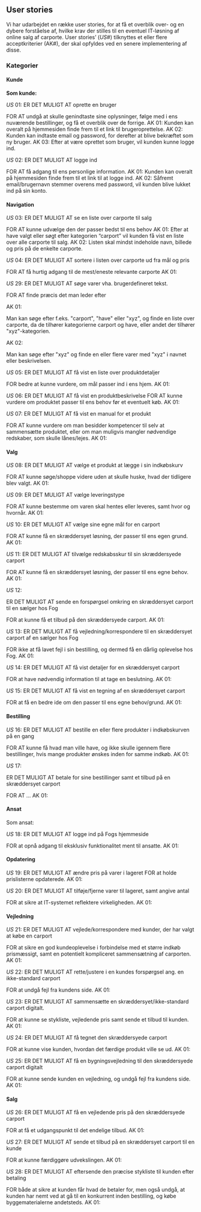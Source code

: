## User stories
Vi har udarbejdet en række user stories, for at få et overblik over- og en dybere forståelse af, hvilke krav der stilles til en eventuel IT-løsning af online salg af carporte. User stories’ (_US_#) tilknyttes et eller flere acceptkriterier (AK#), der skal opfyldes ved en senere implementering af disse.


### Kategorier

#### Kunde

__Som kunde:__

_US_ 01:
ER DET MULIGT AT oprette en bruger

FOR AT undgå at skulle genindtaste sine oplysninger, følge med
i ens nuværende bestillinger, og få et overblik over de forrige.
	AK 01: Kunden kan overalt på hjemmesiden finde frem til et link til 
brugeroprettelse.
AK 02: Kunden kan indtaste email og password, for derefter at blive 
bekræftet som ny bruger.
AK 03: Efter at være oprettet som bruger, vil kunden kunne logge ind.

_US_ 02:
ER DET MULIGT AT logge ind

FOR AT få adgang til ens personlige information.
		AK 01: Kunden kan overalt på hjemmesiden finde frem til et link til 
at logge ind.
AK 02: Såfremt email/brugernavn stemmer overens med password, vil kunden blive lukket ind på sin konto.


#### Navigation


_US_ 03:
ER DET MULIGT AT se en liste over carporte til salg

FOR AT kunne udvælge den der passer bedst til ens behov
	AK 01: Efter at have valgt eller søgt efter kategorien “carport” 
	vil kunden få vist en liste over alle carporte til salg.
	AK 02: Listen skal mindst indeholde navn, billede og pris på 
de enkelte carporte.

_US_ 04:
ER DET MULIGT AT sortere i listen over carporte ud fra mål og pris

FOR AT få hurtig adgang til de mest/eneste relevante carporte
	AK 01:
    
_US_ 29:
ER DET MULIGT AT søge varer vha. brugerdefineret tekst.

FOR AT finde præcis det man leder efter

AK 01:

Man kan søge efter f.eks. "carport", "have" eller "xyz", og finde 
en liste over carporte, da de tilhører kategorierne carport og 
have, eller andet der tilhører "xyz"-kategorien.

AK 02: 

Man kan søge efter "xyz" og finde en eller flere varer med "xyz" 
i navnet eller beskrivelsen.

_US_ 05:
ER DET MULIGT AT få vist en liste over produktdetaljer

FOR bedre at kunne vurdere, om mål passer ind i ens hjem.
	AK 01: 

_US_ 06:
ER DET MULIGT AT få vist en produktbeskrivelse
FOR AT kunne vurdere om produktet passer til ens behov før et eventuelt køb.
	AK 01: 

_US_ 07:
ER DET MULIGT AT få vist en manual for et produkt

FOR AT kunne vurdere om man besidder kompetencer til selv at sammensætte produktet, eller om man muligvis mangler nødvendige redskaber, som skulle lånes/lejes.
	AK 01: 

#### Valg

_US_ 08:
ER DET MULIGT AT vælge et produkt at lægge i sin indkøbskurv

FOR AT kunne søge/shoppe videre uden at skulle huske, hvad der tidligere blev valgt.
	AK 01: 

_US_ 09:
ER DET MULIGT AT vælge leveringstype

FOR AT kunne bestemme om varen skal hentes eller leveres, samt hvor og hvornår.
	AK 01: 

_US_ 10:
ER DET MULIGT AT vælge sine egne mål for en carport

FOR AT kunne få en skræddersyet løsning, der passer til ens egen grund.
	AK 01: 

_US_ 11:
ER DET MULIGT AT tilvælge redskabsskur til sin skræddersyede carport

FOR AT kunne få en skræddersyet løsning, der passer til ens egne behov.
	AK 01: 









_US_ 12:

ER DET MULIGT AT sende en forspørgsel omkring en skræddersyet carport til en sælger hos Fog

FOR at kunne få et tilbud på den skræddersyede carport.
	AK 01: 

_US_ 13:
ER DET MULIGT AT få vejledning/korrespondere til en skræddersyet carport af en sælger hos Fog

FOR ikke at få lavet fejl i sin bestilling, og dermed få en dårlig oplevelse hos Fog.
	AK 01: 

_US_ 14:
ER DET MULIGT AT få vist detaljer for en skræddersyet carport

FOR at have nødvendig information til at tage en beslutning.
	AK 01: 

_US_ 15:
ER DET MULIGT AT få vist en tegning af en skræddersyet carport

FOR at få en bedre ide om den passer til ens egne behov/grund.
	AK 01: 

#### Bestilling


_US_ 16:
ER DET MULIGT AT bestille en eller flere produkter i indkøbskurven på en gang

FOR AT kunne få hvad man ville have, og ikke skulle igennem flere bestillinger, hvis mange produkter ønskes inden for samme indkøb.
	AK 01: 

_US_ 17:

ER DET MULIGT AT betale for sine bestillinger samt et tilbud på en skræddersyet carport

FOR AT …
	AK 01: 

#### Ansat

Som ansat:



_US_ 18:
ER DET MULIGT AT logge ind på Fogs hjemmeside

FOR at opnå adgang til eksklusiv funktionalitet ment til ansatte.
	AK 01: 

#### Opdatering

_US_ 19:
ER DET MULIGT AT ændre pris på varer i lageret
FOR at holde prislisterne opdaterede.
	AK 01: 
    
_US_ 20:
ER DET MULIGT AT tilføje/fjerne varer til lageret, samt angive antal

FOR at sikre at IT-systemet reflektere virkeligheden.
	AK 01: 

#### Vejledning

_US_ 21:
ER DET MULIGT AT vejlede/korrespondere med kunder, der har valgt at købe en carport

FOR at sikre en god kundeoplevelse i forbindelse med et større indkøb prismæssigt, samt en potentielt kompliceret sammensætning af carporten.
	AK 01: 

_US_ 22:
ER DET MULIGT AT rette/justere i en kundes forspørgsel ang. en ikke-standard carport

FOR at undgå fejl fra kundens side.
	AK 01: 

_US_ 23:
ER DET MULIGT AT sammensætte en skræddersyet/ikke-standard carport digitalt.

FOR at kunne se stykliste, vejledende pris samt sende et tilbud til kunden.
	AK 01: 
    
_US_ 24:
ER DET MULIGT AT få tegnet den skræddersyede carport

FOR at kunne vise kunden, hvordan det færdige produkt ville se ud.
	AK 01: 
    
_US_ 25:
ER DET MULIGT AT få en bygningsvejledning til den skræddersyede carport digitalt

FOR at kunne sende kunden en vejledning, og undgå fejl fra kundens side.
	AK 01: 

 
#### Salg



_US_ 26:
ER DET MULIGT AT få en vejledende pris på den skræddersyede carport

FOR at få et udgangspunkt til det endelige tilbud.
	AK 01: 



_US_ 27:
ER DET MULIGT AT sende et tilbud på en skræddersyet carport til en kunde

FOR at kunne færdiggøre udvekslingen.
	AK 01: 

_US_ 28:
ER DET MULIGT AT eftersende den præcise stykliste til kunden efter betaling

FOR både at sikre at kunden får hvad de betaler for, men også undgå, at
kunden har nemt ved at gå til en konkurrent inden bestilling, og købe byggematerialerne
andetsteds.
	AK 01: 
